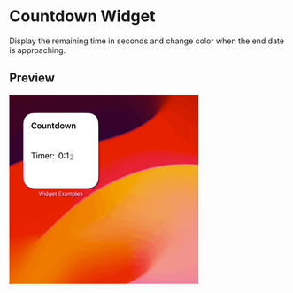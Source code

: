 # Countdown Widget

Display the remaining time in seconds and change color when the end date is approaching.

## Preview

![Countdown Widget](../../.resources/Recordings/CountdownWidget.gif)
